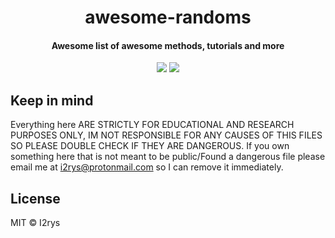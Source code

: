 
<h1 align="center">awesome-randoms</h1>
<h4 align="center">Awesome list of awesome methods, tutorials and more</h4>
<p align="center">
	<a href="https://github.com/I2rys/awesome-randoms/blob/main/LICENSE"><img src="https://img.shields.io/github/license/I2rys/awesome-randoms?style=flat-square"></img></a>
	<a href="https://github.com/I2rys/awesome-randoms/issues"><img src="https://img.shields.io/github/issues/I2rys/awesome-randoms.svg"></img></a>
</p>

## Keep in mind
Everything here ARE STRICTLY FOR EDUCATIONAL AND RESEARCH PURPOSES ONLY, IM NOT RESPONSIBLE FOR ANY CAUSES OF THIS FILES SO PLEASE DOUBLE CHECK IF THEY ARE DANGEROUS. If you own something here that is not meant to be public/Found a dangerous file please email me at [i2rys@protonmail.com](mailto:i2rys@protonmail.com) so I can remove it immediately.

## License
MIT © I2rys
